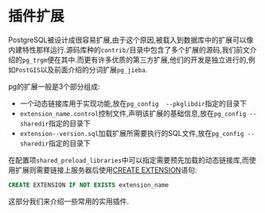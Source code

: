# 插件扩展

PostgreSQL被设计成很容易扩展,由于这个原因,被载入到数据库中的扩展可以像内建特性那样运行.源码库种的`contrib/`目录中包含了多个扩展的源码,我们前文介绍的`pg_trgm`便在其中.而更有许多优质的第三方扩展,他们的开发是独立进行的,例如`PostGIS`以及前面介绍的分词扩展`pg_jieba`.

pg的扩展一般是3个部分组成:

+ 一个动态链接库用于实现功能,放在`pg_config  --pkglibdir`指定的目录下
+ `extension_name.control`控制文件,声明该扩展的基础信息,放在`pg_config --sharedir`指定的目录下
+ `extension--version.sql`加载扩展所需要执行的SQL文件,放在`pg_config --sharedir`指定的目录下



在配置项`shared_preload_libraries`中可以指定需要预先加载的动态链接库,而使用扩展则需要链接上服务器后使用[CREATE EXTENSION](http://postgres.cn/docs/12/sql-createextension.html)语句:

```sql
CREATE EXTENSION IF NOT EXISTS extension_name
```

这部分我们来介绍一些常用的实用插件.
